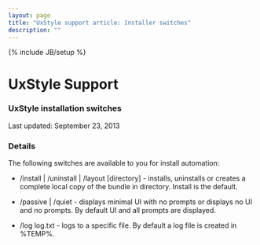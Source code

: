 ```yaml
---
layout: page
title: "UxStyle support article: Installer switches"
description: ""
---
```

{% include JB/setup %}

# UxStyle Support

### UxStyle installation switches
Last updated: September 23, 2013

### Details

The following switches are available to you for install automation:

* /install | /uninstall | /layout [directory] - installs, uninstalls or creates a complete local copy of the bundle in directory. Install is the default.

* /passive | /quiet - displays minimal UI with no prompts or displays no UI and no prompts. By default UI and all prompts are displayed.

* /log log.txt - logs to a specific file. By default a log file is created in %TEMP%.